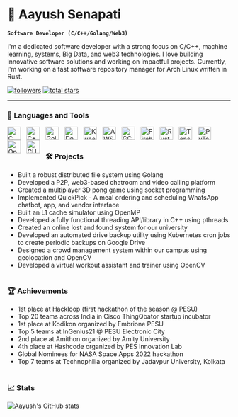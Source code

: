 # 🌟 Aayush Senapati

**`Software Developer (C/C++/Golang/Web3)`**

I'm a dedicated software developer with a strong focus on C/C++, machine learning, systems, Big Data, and web3 technologies. I love building innovative software solutions and working on impactful projects. Currently, I'm working on a fast software repository manager for Arch Linux written in Rust.

<p align="left">
    <a href="https://github.com/aayushsenapati?tab=followers">
        <img alt="followers" title="Follow me on GitHub" src="https://custom-icon-badges.demolab.com/github/followers/aayushsenapati?color=236ad3&labelColor=1155ba&style=for-the-badge&logo=person-add&label=Follow&logoColor=white"/></a>
    <a href="https://github.com/aayushsenapati?tab=repositories&sort=stargazers">
        <img alt="total stars" title="Total stars on GitHub" src="https://custom-icon-badges.demolab.com/github/stars/aayushsenapati?color=55960c&style=for-the-badge&labelColor=488207&logo=star"/></a>
</p>

---

### 🧰 Languages and Tools

<img align="left" alt="C" width="30px" style="padding-right:10px;" src="https://cdn.jsdelivr.net/gh/devicons/devicon/icons/c/c-original.svg"/>
<img align="left" alt="C++" width="30px" style="padding-right:10px;" src="https://cdn.jsdelivr.net/gh/devicons/devicon/icons/cplusplus/cplusplus-original.svg"/>
<img align="left" alt="Golang" width="30px" style="padding-right:10px;" src="https://cdn.jsdelivr.net/gh/devicons/devicon/icons/go/go-original.svg"/>
<img align="left" alt="Docker" width="30px" style="padding-right:10px;" src="https://cdn.jsdelivr.net/gh/devicons/devicon/icons/docker/docker-original.svg"/>
<img align="left" alt="Kubernetes" width="30px" style="padding-right:10px;" src="https://cdn.jsdelivr.net/gh/devicons/devicon/icons/kubernetes/kubernetes-plain.svg"/>
<img align="left" alt="AWS" width="30px" style="padding-right:10px;" src="https://cdn.jsdelivr.net/gh/devicons/devicon@latest/icons/amazonwebservices/amazonwebservices-original-wordmark.svg"/>
<img align="left" alt="GCP" width="30px" style="padding-right:10px;" src="https://cdn.jsdelivr.net/gh/devicons/devicon/icons/googlecloud/googlecloud-original.svg"/>
<img align="left" alt="Firebase" width="30px" style="padding-right:10px;" src="https://cdn.jsdelivr.net/gh/devicons/devicon/icons/firebase/firebase-plain.svg"/>
<img align="left" alt="Rust" width="30px" style="padding-right:10px;" src="https://cdn.jsdelivr.net/gh/devicons/devicon@latest/icons/rust/rust-original.svg"/>
<img align="left" alt="TensorFlow" width="30px" style="padding-right:10px;" src="https://cdn.jsdelivr.net/gh/devicons/devicon/icons/tensorflow/tensorflow-original.svg"/>
<img align="left" alt="PyTorch" width="30px" style="padding-right:10px;" src="https://cdn.jsdelivr.net/gh/devicons/devicon/icons/pytorch/pytorch-original.svg"/>
<img align="left" alt="OpenMP" width="30px" style="padding-right:10px;" src="https://cdn.jsdelivr.net/gh/devicons/devicon/icons/openmp/openmp-original.svg"/>
<img align="left" alt="CUDA" width="30px" style="padding-right:10px;" src="https://cdn.jsdelivr.net/gh/devicons/devicon/icons/cuda/cuda-original.svg"/>
<br />

#

### 🛠 Projects

- Built a robust distributed file system using Golang
- Developed a P2P, web3-based chatroom and video calling platform
- Created a multiplayer 3D pong game using socket programming
- Implemented QuickPick - A meal ordering and scheduling WhatsApp chatbot, app, and vendor interface
- Built an L1 cache simulator using OpenMP
- Developed a fully functional threading API/library in C++ using pthreads
- Created an online lost and found system for our university
- Developed an automated drive backup utility using Kubernetes cron jobs to create periodic backups on Google Drive
- Designed a crowd management system within our campus using geolocation and OpenCV
- Developed a virtual workout assistant and trainer using OpenCV

#

### 🏆 Achievements

- 1st place at Hackloop (first hackathon of the season @ PESU)
- Top 20 teams across India in Cisco ThingQbator startup incubator
- 1st place at Kodikon organized by Embrione PESU
- Top 5 teams at InGenius21 @ PESU Electronic City
- 2nd place at Amithon organized by Amity University
- 4th place at Hashcode organized by PES Innovation Lab
- Global Nominees for NASA Space Apps 2022 hackathon
- Top 7 teams at Technophilia organized by Jadavpur University, Kolkata

#

### 📈 Stats

![Aayush's GitHub stats](https://github-readme-stats.vercel.app/api?username=aayushsenapati&show_icons=true&theme=gruvbox)
